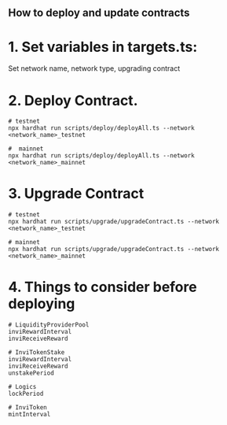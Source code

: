 ## How to deploy and update contracts

# 1. Set variables in targets.ts:

Set network name, network type, upgrading contract

# 2. Deploy Contract.

```
# testnet
npx hardhat run scripts/deploy/deployAll.ts --network <network_name>_testnet

#  mainnet
npx hardhat run scripts/deploy/deployAll.ts --network <network_name>_mainnet
```

# 3. Upgrade Contract

```
# testnet
npx hardhat run scripts/upgrade/upgradeContract.ts --network <network_name>_testnet

# mainnet
npx hardhat run scripts/upgrade/upgradeContract.ts --network <network_name>_mainnet
```

# 4. Things to consider before deploying

```
# LiquidityProviderPool
inviRewardInterval
inviReceiveReward

# InviTokenStake
inviRewardInterval
inviReceiveReward
unstakePeriod

# Logics
lockPeriod

# InviToken
mintInterval

```
